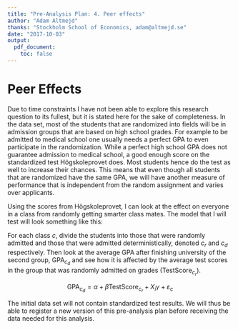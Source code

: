 ```yaml
---
title: "Pre-Analysis Plan: 4. Peer effects"
author: "Adam Altmejd"
thanks: "Stockholm School of Economics, adam@altmejd.se"
date: "2017-10-03"
output:
  pdf_document:
    toc: false
---
```


# Peer Effects

Due to time constraints I have not been able to explore this research question to its fullest, but it is stated here for the sake of completeness. In the data set, most of the students that are randomized into fields will be in admission groups that are based on high school grades. For example to be admitted to medical school one usually needs a perfect GPA to even participate in the randomization. While a perfect high school GPA does not guarantee admission to medical school, a good enough score on the standardized test Högskoleprovet does. Most students hence do the test as well to increase their chances. This means that even though all students that are randomized have the same GPA, we will have another measure of performance that is independent from the random assignment and varies over applicants.

Using the scores from Högskoleprovet, I can look at the effect on everyone in a class from randomly getting smarter class mates. The model that I will test will look something like this:

For each class $c$, divide the students into those that were randomly admitted and those that were admitted deterministically, denoted $c_r$ and $c_d$ respectively. Then look at the average GPA after finishing university of the second group, $\text{GPA}_{c_d}$ and see how it is affected by the average test scores in the group that was randomly admitted on grades ($\text{TestScore}_{c_r}$).

$$
\text{GPA}_{c_d} = \alpha + \beta \text{TestScore}_{c_r} + X_i \gamma + \varepsilon_{c}
$$

The initial data set will not contain standardized test results. We will thus be able to register a new version of this pre-analysis plan before receiving the data needed for this analysis.